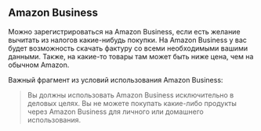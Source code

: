 ## Amazon Business

Можно зарегистрироваться на Amazon Business, если есть желание вычитать из налогов какие-нибудь покупки. На Amazon
Business у вас будет возможность скачать фактуру со всеми необходимыми вашими данными. Также, на какие-то товары
там может быть ниже цена, чем на обычном Amazon.

Важный фрагмент из условий использования Amazon Business:
> Вы должны использовать Amazon Business исключительно в деловых целях. Вы не можете покупать какие-либо продукты
> через Amazon Business для личного или домашнего использования.
